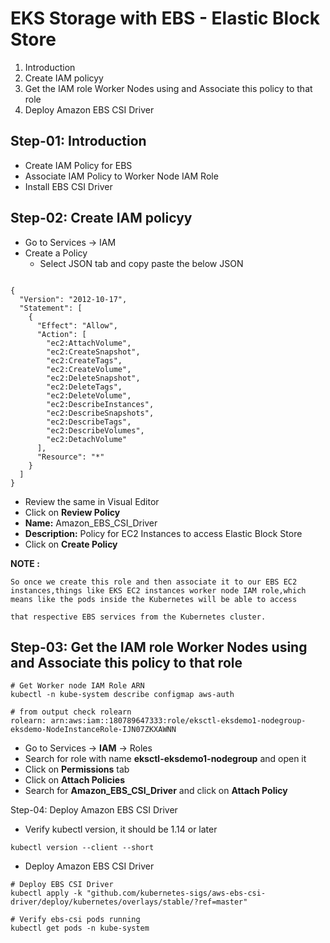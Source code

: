 # EKS Storage with EBS - Elastic Block Store
1. Introduction
2. Create IAM policyy
3. Get the IAM role Worker Nodes using and Associate this policy to that role
4. Deploy Amazon EBS CSI Driver

##  Step-01: Introduction
- Create IAM Policy for EBS
- Associate IAM Policy to Worker Node IAM Role
- Install EBS CSI Driver
## Step-02: Create IAM policyy
- Go to Services -> IAM
- Create a Policy
    - Select JSON tab and copy paste the below JSON

```t

{
  "Version": "2012-10-17",
  "Statement": [
    {
      "Effect": "Allow",
      "Action": [
        "ec2:AttachVolume",
        "ec2:CreateSnapshot",
        "ec2:CreateTags",
        "ec2:CreateVolume",
        "ec2:DeleteSnapshot",
        "ec2:DeleteTags",
        "ec2:DeleteVolume",
        "ec2:DescribeInstances",
        "ec2:DescribeSnapshots",
        "ec2:DescribeTags",
        "ec2:DescribeVolumes",
        "ec2:DetachVolume"
      ],
      "Resource": "*"
    }
  ]
}
```
- Review the same in Visual Editor
- Click on **Review Policy**
- **Name:** Amazon_EBS_CSI_Driver
- **Description:** Policy for EC2 Instances to access Elastic Block Store
- Click on **Create Policy**

**NOTE :** 
```
So once we create this role and then associate it to our EBS EC2 instances,things like EKS EC2 instances worker node IAM role,which means like the pods inside the Kubernetes will be able to access

that respective EBS services from the Kubernetes cluster.

```

## Step-03: Get the IAM role Worker Nodes using and Associate this policy to that role
```t
# Get Worker node IAM Role ARN
kubectl -n kube-system describe configmap aws-auth

# from output check rolearn
rolearn: arn:aws:iam::180789647333:role/eksctl-eksdemo1-nodegroup-eksdemo-NodeInstanceRole-IJN07ZKXAWNN
```
- Go to Services -> **IAM** -> Roles
- Search for role with name **eksctl-eksdemo1-nodegroup** and open it
- Click on **Permissions** tab
- Click on **Attach Policies**
- Search for **Amazon_EBS_CSI_Driver** and click on **Attach Policy**

Step-04: Deploy Amazon EBS CSI Driver

- Verify kubectl version, it should be 1.14 or later
```
kubectl version --client --short
```
- Deploy Amazon EBS CSI Driver
```t
# Deploy EBS CSI Driver
kubectl apply -k "github.com/kubernetes-sigs/aws-ebs-csi-driver/deploy/kubernetes/overlays/stable/?ref=master"

# Verify ebs-csi pods running
kubectl get pods -n kube-system
```